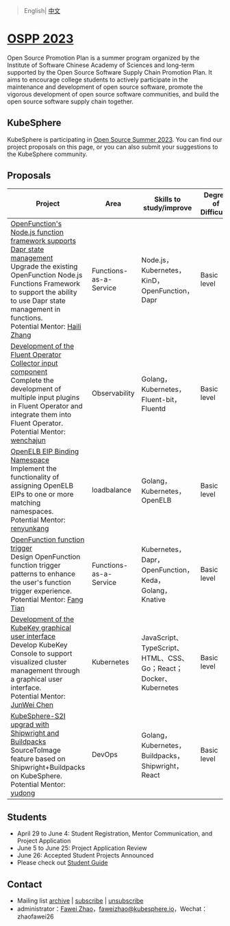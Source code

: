 > English| [中文](README_zh-CN.md)

# [OSPP 2023](https://summer-ospp.ac.cn/)

Open Source Promotion Plan is a summer program organized by the Institute of Software Chinese Academy of Sciences and long-term supported by the Open Source Software Supply Chain Promotion Plan. It aims to encourage college students to actively participate in the maintenance and development of open source software, promote the vigorous development of open source software communities, and build the open source software supply chain together.

## KubeSphere

KubeSphere is participating in [Open Source Summer 2023](https://summer-ospp.ac.cn/org/orgdetail/669ff0b7-2366-4bf3-8ffb-10f79089a45a?lang=zh). You can find our project proposals on this page, or you can also submit your suggestions to the KubeSphere community.

## Proposals

| Project                                                                                                                                                                           | Area           | Skills to study/improve                        | Degree of Difficulty | Student |
|------------------------------------------------------------------------------------------------------------------------------------------------------------------------------|--------------|---------------------------|----| --- |
| [OpenFunction's Node.js function framework supports Dapr state management](https://github.com/kubesphere/community/blob/master/sig-advocacy-and-outreach/ospp-2023/openfunction-nodejs-function-framework-upgrade.md) <br/>Upgrade the existing OpenFunction Node.js Functions Framework to support the ability to use Dapr state management in functions.<br/>Potential Mentor: [Haili Zhang](https://github.com/webup) | Functions-as-a-Service    | Node.js，Kubernetes，KinD，OpenFunction，Dapr    | Basic level |Wenlong Dong|
| [Development of the Fluent Operator Collector input component](https://github.com/kubesphere/community/blob/master/sig-advocacy-and-outreach/ospp-2023/fluent-operator-input-plugin-development.md) <br/>Complete the development of multiple input plugins in Fluent Operator and integrate them into Fluent Operator.<br/>Potential Mentor: [wenchajun](https://github.com/wenchajun)  | Observability | Golang，Kubernetes，Fluent-bit，Fluentd | Basic level |Shuaijun Liu |
| [OpenELB EIP Binding Namespace](https://github.com/kubesphere/community/blob/master/sig-advocacy-and-outreach/ospp-2023/openelb-eip-binding-namespaces.md) <br/>Implement the functionality of assigning OpenELB EIPs to one or more matching namespaces.<br/>Potential Mentor: [renyunkang](https://github.com/renyunkang/) | loadbalance   | Golang，Kubernetes，OpenELB    | Basic level |Chenying Guo |
| [OpenFunction function trigger](https://github.com/kubesphere/community/blob/master/sig-advocacy-and-outreach/ospp-2023/openfunction-function-trigger.md) <br/>Design OpenFunction function trigger patterns to enhance the user's function trigger experience.<br/>Potential Mentor: [Fang Tian ](https://github.com/tpiperatgod/) | Functions-as-a-Service   | Kubernetes，Dapr，OpenFunction，Keda，Golang，Knative| Basic level |Guanjing Zhang  |
| [Development of the KubeKey graphical user interface](https://github.com/kubesphere/community/blob/master/sig-advocacy-and-outreach/ospp-2023/kubekey-console.md) <br/>Develop KubeKey Console to support visualized cluster management through a graphical user interface.<br/>Potential Mentor: [JunWei Chen](https://github.com/liangzai006) |Kubernetes | JavaScript、TypeScript、HTML、CSS、Go；React；Docker、Kubernetes | Basic level|	Jilin Shi  |
| [KubeSphere-S2I upgrad with Shipwright and Buildpacks ](https://github.com/kubesphere/community/blob/master/sig-advocacy-and-outreach/ospp-2023/kubesphere-s2i-upgrade-with-buildpacks.md) <br/>SourceToImage feature based on Shipwright+Buildpacks on KubeSphere.<br/>Potential Mentor: [yudong](https://github.com/yudong2015) |  DevOps  | Golang，Kubernetes，Buildpacks，Shipwright，React| Basic level |Bingkun Gan  |

## Students

* April 29 to June 4: Student Registration, Mentor Communication, and Project Application
* June 5 to June 25: Project Application Review
* June 26: Accepted Student Projects Announced
* Please check out [Student Guide](https://summer-ospp.ac.cn/help/student/)

## Contact

- Mailing list [archive](https://groups.google.com/group/kubesphere-sig-advocacy-and-outreach/topics) | [subscribe](mailto:kubesphere-sig-advocacy-and-outreach+subscribe@googlegroups.com) | [unsubscribe](mailto:kubesphere-sig-advocacy-and-outreach+unsubscribe@googlegroups.com)
- administrator：[Fawei Zhao](https://github.com/faweizhao26)，faweizhao@kubesphere.io，Wechat：zhaofawei26
